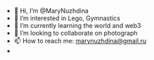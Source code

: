 - 👋 Hi, I’m @MaryNuzhdina
- 👀 I’m interested in Lego, Gymnastics
- 🌱 I’m currently learning the world and web3
- 💞️ I’m looking to collaborate on photograph
- 📫 How to reach me: marynuzhdina@gmail.ru
- 
<!---
MaryNuzhdina/MaryNuzhdina is a ✨ special ✨ repository because its `README.md` (this file) appears on your GitHub profile.
You can click the Preview link to take a look at your changes.
--->
